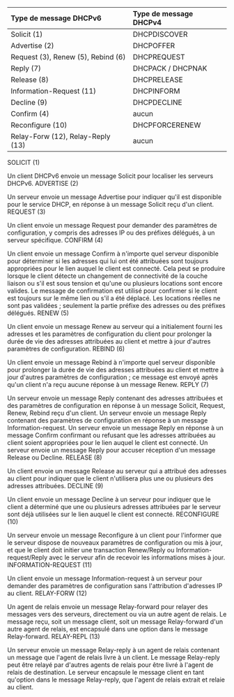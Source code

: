 | Type de message DHCPv6 | Type de message DHCPv4 |
| :--- | :--- |
| Solicit \(1\) | DHCPDISCOVER |
| Advertise \(2\) | DHCPOFFER |
| Request \(3\), Renew \(5\), Rebind \(6\) | DHCPREQUEST |
| Reply \(7\) | DHCPACK / DHCPNAK |
| Release \(8\) | DHCPRELEASE |
| Information-Request \(11\) | DHCPINFORM |
| Decline \(9\) | DHCPDECLINE |
| Confirm \(4\) | aucun |
| Reconfigure \(10\) | DHCPFORCERENEW |
| Relay-Forw \(12\), Relay-Reply \(13\) | aucun |

 SOLICIT \(1\)

 Un client DHCPv6 envoie un message Solicit pour localiser les serveurs DHCPv6. ADVERTISE \(2\)

 Un serveur envoie un message Advertise pour indiquer qu'il est disponible pour le service DHCP, en réponse à un message Solicit reçu d'un client. REQUEST \(3\)

 Un client envoie un message Request pour demander des paramètres de configuration, y compris des adresses IP ou des préfixes délégués, à un serveur spécifique. CONFIRM \(4\)

 Un client envoie un message Confirm à n'importe quel serveur disponible pour déterminer si les adresses qui lui ont été attribuées sont toujours appropriées pour le lien auquel le client est connecté. Cela peut se produire lorsque le client détecte un changement de connectivité de la couche liaison ou s'il est sous tension et qu'une ou plusieurs locations sont encore valides. Le message de confirmation est utilisé pour confirmer si le client est toujours sur le même lien ou s'il a été déplacé. Les locations réelles ne sont pas validées ; seulement la partie préfixe des adresses ou des préfixes délégués. RENEW \(5\)

 Un client envoie un message Renew au serveur qui a initialement fourni les adresses et les paramètres de configuration du client pour prolonger la durée de vie des adresses attribuées au client et mettre à jour d'autres paramètres de configuration. REBIND \(6\)

 Un client envoie un message Rebind à n'importe quel serveur disponible pour prolonger la durée de vie des adresses attribuées au client et mettre à jour d'autres paramètres de configuration ; ce message est envoyé après qu'un client n'a reçu aucune réponse à un message Renew. REPLY \(7\)

 Un serveur envoie un message Reply contenant des adresses attribuées et des paramètres de configuration en réponse à un message Solicit, Request, Renew, Rebind reçu d'un client. Un serveur envoie un message Reply contenant des paramètres de configuration en réponse à un message Information-request. Un serveur envoie un message Reply en réponse à un message Confirm confirmant ou refusant que les adresses attribuées au client soient appropriées pour le lien auquel le client est connecté. Un serveur envoie un message Reply pour accuser réception d'un message Release ou Decline. RELEASE \(8\)

 Un client envoie un message Release au serveur qui a attribué des adresses au client pour indiquer que le client n'utilisera plus une ou plusieurs des adresses attribuées. DECLINE \(9\)

 Un client envoie un message Decline à un serveur pour indiquer que le client a déterminé que une ou plusieurs adresses attribuées par le serveur sont déjà utilisées sur le lien auquel le client est connecté. RECONFIGURE \(10\)

 Un serveur envoie un message Reconfigure à un client pour l'informer que le serveur dispose de nouveaux paramètres de configuration ou mis à jour, et que le client doit initier une transaction Renew/Reply ou Information-request/Reply avec le serveur afin de recevoir les informations mises à jour. INFORMATION-REQUEST \(11\)

 Un client envoie un message Information-request à un serveur pour demander des paramètres de configuration sans l'attribution d'adresses IP au client. RELAY-FORW \(12\)

 Un agent de relais envoie un message Relay-forward pour relayer des messages vers des serveurs, directement ou via un autre agent de relais. Le message reçu, soit un message client, soit un message Relay-forward d'un autre agent de relais, est encapsulé dans une option dans le message Relay-forward. RELAY-REPL \(13\)

 Un serveur envoie un message Relay-reply à un agent de relais contenant un message que l'agent de relais livre à un client. Le message Relay-reply peut être relayé par d'autres agents de relais pour être livré à l'agent de relais de destination. Le serveur encapsule le message client en tant qu'option dans le message Relay-reply, que l'agent de relais extrait et relaie au client.
